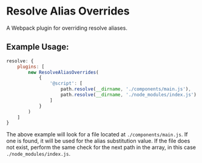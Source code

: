 # Resolve Alias Overrides
A Webpack plugin for overriding resolve aliases.

## Example Usage:

```js
resolve: {
	plugins: [
		new ResolveAliasOverrides(
			{
				'@script': [
					path.resolve(__dirname, './components/main.js'),
					path.resolve(__dirname, './node_modules/index.js')
				]
			}
		)
	]
}
```

The above example will look for a file located at `./components/main.js`. If one is found, it will be used for the alias substitution value. If the file does not exist, perform the same check for the next path in the array, in this case `./node_modules/index.js`.